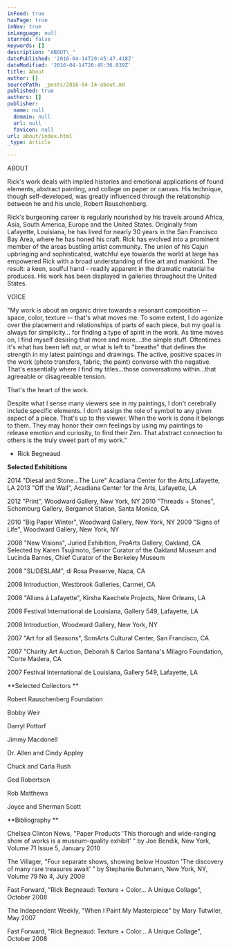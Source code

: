 ```yaml
---
inFeed: true
hasPage: true
inNav: true
inLanguage: null
starred: false
keywords: []
description: "ABOUT\_"
datePublished: '2016-04-14T20:45:47.418Z'
dateModified: '2016-04-14T20:45:36.039Z'
title: About
author: []
sourcePath: _posts/2016-04-14-about.md
published: true
authors: []
publisher:
  name: null
  domain: null
  url: null
  favicon: null
url: about/index.html
_type: Article

---
```

ABOUT 

Rick's work deals with implied histories and emotional applications of found elements, abstract painting, and collage on paper or canvas. His technique, though self-developed, was greatly influenced through the relationship between he and his uncle, Robert Rauschenberg. 

Rick's burgeoning career is regularly nourished by his travels around Africa, Asia, South America, Europe and the United States. Originally from Lafayette, Louisiana, he has lived for nearly 30 years in the San Francisco Bay Area, where he has honed his craft. Rick has evolved into a prominent member of the areas bustling artist community. The union of his Cajun upbringing and sophisticated, watchful eye towards the world at large has empowered Rick with a broad understanding of fine art and mankind. The result: a keen, soulful hand - readily apparent in the dramatic material he produces. His work has been displayed in galleries throughout the United States. 

VOICE

"My work is about an organic drive towards a resonant composition -- space, color, texture -- that's what moves me. To some extent, I do agonize over the placement and relationships of parts of each piece, but my goal is always for simplicity... for finding a type of spirit in the work. As time moves on, I find myself desiring that more and more....the simple stuff. Oftentimes it's what has been left out, or what is left to "breathe" that defines the strength in my latest paintings and drawings. The active, positive spaces in the work (photo transfers, fabric, the paint) converse with the negative. That's essentially where I find my titles...those conversations within...that agreeable or disagreeable tension. 

That's the heart of the work. 

Despite what I sense many viewers see in my paintings, I don't cerebrally include specific elements. I don't assign the role of symbol to any given aspect of a piece. That's up to the viewer. When the work is done it belongs to them. They may honor their own feelings by using my paintings to release emotion and curiosity, to find their Zen. That abstract connection to others is the truly sweet part of my work." 

- Rick Begneaud 

**Selected Exhibitions**

2014  "Diesal and Stone...The Lure" Acadiana Center for the Arts,Lafayette, LA
2013 "Off the Wall", Acadiana Center for the Arts, Lafayette, LA 

2012 "Print", Woodward Gallery, New York, NY
2010 "Threads + Stones", Schomburg Gallery, Bergamot Station, Santa Monica, CA 

2010  "Big Paper Winter", Woodward Gallery, New York, NY
2009 "Signs of Life", Woodward Gallery, New York, NY 

2008  "New Visions", Juried Exhibition, ProArts Gallery, Oakland, CA
Selected by Karen Tsujimoto, Senior Curator of the Oakland Museum 
and Lucinda Barnes, Chief Curator of the Berkeley Museum 

2008 "SLIDESLAM", di Rosa Preserve, Napa, CA 

2008 Introduction, Westbrook Galleries, Carmel, CA 

2008 "Allons á Lafayette", Kirsha Kaechele Projects, New Orleans, LA 

2008 Festival International de Louisiana, Gallery 549, Lafayette, LA 

2008 Introduction, Woodward Gallery, New York, NY 

2007 "Art for all Seasons", SomArts Cultural Center, San Francisco, CA 

2007 "Charity Art Auction, Deborah & Carlos Santana's Milagro Foundation, 
"Corte Madera, CA 

2007 Festival International de Louisiana, Gallery 549, Lafayette, LA 

**Selected Collectors **

Robert Rauschenberg Foundation

Bobby Weir

Darryl Pottorf 

Jimmy Macdonell 

Dr. Allen and Cindy Appley 

Chuck and Carla Rush

Ged Robertson 

Rob Matthews 

Joyce and Sherman Scott 

**Bibliography **

Chelsea Clinton News, "Paper Products 'This thorough and wide-ranging show of works is a museum-quality exhibit' " by Joe Bendik, New York, Volume 71 Issue 5, January 2010 

The Villager, "Four separate shows, showing below Houston 'The discovery of many rare treasures await' " by Stephanie Buhmann, New York, NY, Volume 79 No 4, July 2009 

Fast Forward, "Rick Begneaud: Texture + Color... A Unique Collage", October 2008 

The Independent Weekly, "When I Paint My Masterpiece" by Mary Tutwiler, May 2007 

Fast Forward, "Rick Begneaud: Texture + Color... A Unique Collage", October 2008